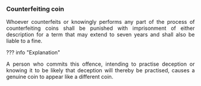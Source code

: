 ### Counterfeiting coin
<div style="text-align: justify">

Whoever counterfeits or knowingly performs any part of the process of counterfeiting coins shall be punished with imprisonment of either description for a term that may extend to seven years and shall also be liable to a fine.

</div>

??? info "Explanation"
    <div style="text-align: justify"> A person who commits this offence, intending to practise deception or knowing it to be likely that deception will thereby be practised, causes a genuine coin to appear like a different coin.
